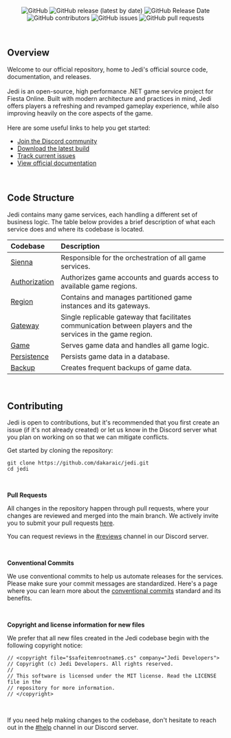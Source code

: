 <p align="center">
  <img src="https://img.shields.io/github/license/dakaraic/jedi?style=flat-square" alt="GitHub"/>
  <img src="https://img.shields.io/github/v/release/dakaraic/jedi?style=flat-square" alt="GitHub release (latest by date)"/>
  <img src="https://img.shields.io/github/release-date/dakaraic/jedi?style=flat-square" alt="GitHub Release Date"/>
  <img src="https://img.shields.io/github/contributors/dakaraic/jedi?style=flat-square" alt="GitHub contributors"/>
  <img src="https://img.shields.io/github/issues/dakaraic/jedi?style=flat-square" alt="GitHub issues"/>
  <img src="https://img.shields.io/github/issues-pr/dakaraic/jedi?style=flat-square" alt="GitHub pull requests"/>
</p>

<br/>

## Overview
Welcome to our official repository, home to Jedi's official source code, documentation, and releases.  
<br/>
Jedi is an open-source, high performance .NET game service project for Fiesta Online. Built with modern architecture and practices in mind, Jedi offers players a refreshing and revamped gameplay experience, while also improving heavily on the core aspects of the game.  
<br/>
Here are some useful links to help you get started:
- [Join the Discord community](https://discord.gg/528mphj6Fd)
- [Download the latest build](https://github.com/dakaraic/jedi/releases)
- [Track current issues](https://github.com/dakaraic/jedi/issues)
- [View official documentation](https://github.com/dakaraic/jedi/wiki)


<br/>

## Code Structure
Jedi contains many game services, each handling a different set of business logic. The table below provides a brief description of what each service does and where its codebase is located.

| Codebase | Description |
| :--- | :--- |
| [Sienna](https://github.com/dakaraic/jedi/tree/main/src/Sienna) | Responsible for the orchestration of all game services. |
| [Authorization](https://github.com/dakaraic/jedi/tree/main/src/Authorization) | Authorizes game accounts and guards access to available game regions. |
| [Region](https://github.com/dakaraic/jedi/tree/main/src/Region) | Contains and manages partitioned game instances and its gateways. |
| [Gateway](https://github.com/dakaraic/jedi/tree/main/src/Gateway) | Single replicable gateway that facilitates communication between players and the services in the game region. |
| [Game](https://github.com/dakaraic/jedi/tree/main/src/Game) | Serves game data and handles all game logic. |
| [Persistence](https://github.com/dakaraic/jedi/tree/main/src/Persistence) | Persists game data in a database. |
| [Backup](https://github.com/dakaraic/jedi/tree/main/src/Backup) | Creates frequent backups of game data. |

<br/>

## Contributing
Jedi is open to contributions, but it's recommended that you first create an issue (if it's not already created) or let us know in the Discord server what you plan on working on so that we can mitigate conflicts.

Get started by cloning the repository:
```
git clone https://github.com/dakaraic/jedi.git
cd jedi
```  

<br/>

**Pull Requests**  

All changes in the repository happen through pull requests, where your changes are reviewed and merged into the main branch. We actively invite you to submit your pull requests [here](https://github.com/dakaraic/jedi/pulls).

You can request reviews in the [#reviews](https://discordapp.com/channels/966409323817361520/966435732380086302) channel in our Discord server.

<br/>

**Conventional Commits**  

We use conventional commits to help us automate releases for the services. Please make sure your commit messages are standardized. Here's a page where you can learn more about the [conventional commits](https://www.conventionalcommits.org/en/v1.0.0/) standard and its benefits.

<br/>

**Copyright and license information for new files**  

We prefer that all new files created in the Jedi codebase begin with the following copyright notice:
```
// <copyright file="$safeitemrootname$.cs" company="Jedi Developers">
// Copyright (c) Jedi Developers. All rights reserved.
//  
// This software is licensed under the MIT license. Read the LICENSE file in the 
// repository for more information.
// </copyright>
```

<br/>

If you need help making changes to the codebase, don't hesitate to reach out in the [#help](https://discord.com/channels/966409323817361520/966445867517227042) channel in our Discord server.
